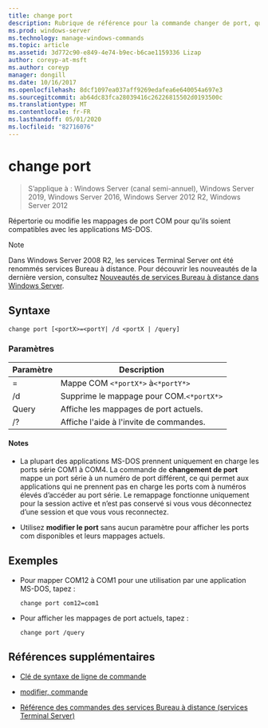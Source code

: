 ```yaml
---
title: change port
description: Rubrique de référence pour la commande changer de port, qui répertorie ou modifie les mappages de port COM pour qu’ils soient compatibles avec les applications MS-DOS.
ms.prod: windows-server
ms.technology: manage-windows-commands
ms.topic: article
ms.assetid: 3d772c90-e849-4e74-b9ec-b6cae1159336 Lizap
author: coreyp-at-msft
ms.author: coreyp
manager: dongill
ms.date: 10/16/2017
ms.openlocfilehash: 8dcf1097ea037aff9269edafea6e640054a697e3
ms.sourcegitcommit: ab64dc83fca28039416c26226815502d0193500c
ms.translationtype: MT
ms.contentlocale: fr-FR
ms.lasthandoff: 05/01/2020
ms.locfileid: "82716076"
---
```

# <a name="change-port"></a>change port

> S’applique à : Windows Server (canal semi-annuel), Windows Server 2019, Windows Server 2016, Windows Server 2012 R2, Windows Server 2012

Répertorie ou modifie les mappages de port COM pour qu’ils soient compatibles avec les applications MS-DOS.

> [!NOTE]
> Dans Windows Server 2008 R2, les services Terminal Server ont été renommés services Bureau à distance. Pour découvrir les nouveautés de la dernière version, consultez [Nouveautés de services Bureau à distance dans Windows Server](https://docs.microsoft.com/previous-versions/windows/it-pro/windows-server-2012-R2-and-2012/dn283323(v=ws.11)).

## <a name="syntax"></a>Syntaxe

```
change port [<portX>=<portY| /d <portX | /query]
```

### <a name="parameters"></a>Paramètres

| Paramètre | Description |
|-----------------|----------------------------------------|
| <portX>=<portY> | Mappe COM `<*portX*>` à`<*portY*>` |
| /d<portX> | Supprime le mappage pour COM.`<*portX*>` |
| Query | Affiche les mappages de port actuels. |
| /? | Affiche l'aide à l'invite de commandes. |

#### <a name="remarks"></a>Notes 

- La plupart des applications MS-DOS prennent uniquement en charge les ports série COM1 à COM4. La commande de **changement de port** mappe un port série à un numéro de port différent, ce qui permet aux applications qui ne prennent pas en charge les ports com à numéros élevés d’accéder au port série. Le remappage fonctionne uniquement pour la session active et n’est pas conservé si vous vous déconnectez d’une session et que vous vous reconnectez.

- Utilisez **modifier le port** sans aucun paramètre pour afficher les ports com disponibles et leurs mappages actuels.

## <a name="examples"></a>Exemples

- Pour mapper COM12 à COM1 pour une utilisation par une application MS-DOS, tapez :
  
  ```
  change port com12=com1
  ```

- Pour afficher les mappages de port actuels, tapez :
  
  ```
  change port /query
  ```

## <a name="additional-references"></a>Références supplémentaires

- [Clé de syntaxe de ligne de commande](command-line-syntax-key.md)

- [modifier, commande](change.md)

- [Référence des commandes des services Bureau à distance (services Terminal Server)](remote-desktop-services-terminal-services-command-reference.md)
